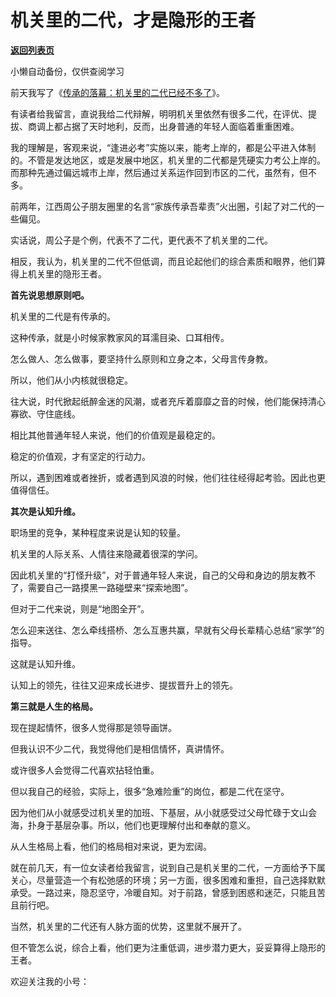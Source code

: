 # 机关里的二代，才是隐形的王者

[**返回列表页**](/gzh/费曼的小茶馆)

小懒自动备份，仅供查阅学习

前天我写了《[传承的落幕：机关里的二代已经不多了](http://mp.weixin.qq.com/s?__biz=MzkzMDM0NzA3Mw==&mid=2247488351&idx=1&sn=47652d4a898698970a8446976bcbec3a&chksm=c27af271f50d7b67989fb62068c6d87977e194ea770264e3537d6d53d1951adefe9fa63bee17&scene=21#wechat_redirect)》。  

有读者给我留言，直说我给二代辩解，明明机关里依然有很多二代，在评优、提拔、商调上都占据了天时地利，反而，出身普通的年轻人面临着重重困难。

我的理解是，客观来说，“逢进必考”实施以来，能考上岸的，都是公平进入体制的。不管是发达地区，或是发展中地区，机关里的二代都是凭硬实力考公上岸的。而那种先通过偏远城市上岸，然后通过关系运作回到市区的二代，虽然有，但不多。  

前两年，江西周公子朋友圈里的名言“家族传承吾辈责”火出圈，引起了对二代的一些偏见。

实话说，周公子是个例，代表不了二代，更代表不了机关里的二代。

相反，我认为，机关里的二代不但低调，而且论起他们的综合素质和眼界，他们算得上机关里的隐形王者。

**首先说思想原则吧。**

机关里的二代是有传承的。

这种传承，就是小时候家教家风的耳濡目染、口耳相传。

怎么做人、怎么做事，要坚持什么原则和立身之本，父母言传身教。

所以，他们从小内核就很稳定。

往大说，时代掀起纸醉金迷的风潮，或者充斥着靡靡之音的时候，他们能保持清心寡欲、守住底线。

相比其他普通年轻人来说，他们的价值观是最稳定的。

稳定的价值观，才有坚定的行动力。  

所以，遇到困难或者挫折，或者遇到风浪的时候，他们往往经得起考验。因此也更值得信任。

**其次是认知升维。**  

职场里的竞争，某种程度来说是认知的较量。  

机关里的人际关系、人情往来隐藏着很深的学问。  

因此机关里的“打怪升级”，对于普通年轻人来说，自己的父母和身边的朋友教不了，需要自己一路摸黑一路碰壁来“探索地图”。

但对于二代来说，则是“地图全开”。

怎么迎来送往、怎么牵线搭桥、怎么互惠共赢，早就有父母长辈精心总结“家学”的指导。  

这就是认知升维。  

认知上的领先，往往又迎来成长进步、提拔晋升上的领先。

**第三就是人生的格局。**  

现在提起情怀，很多人觉得那是领导画饼。

但我认识不少二代，我觉得他们是相信情怀，真讲情怀。

或许很多人会觉得二代喜欢拈轻怕重。  

但以我自己的经验，实际上，很多“急难险重”的岗位，都是二代在坚守。

因为他们从小就感受过机关里的加班、下基层，从小就感受过父母忙碌于文山会海，扑身于基层杂事。所以，他们也更理解付出和奉献的意义。

从人生格局上看，他们的格局相对来说，更为宏阔。  

就在前几天，有一位女读者给我留言，说到自己是机关里的二代，一方面给予下属关心，尽量营造一个有松弛感的环境；另一方面，很多困难和重担，自己选择默默承受。一路过来，隐忍坚守，冷暖自知。对于前路，曾感到困惑和迷茫，只能且苦且前行吧。  

当然，机关里的二代还有人脉方面的优势，这里就不展开了。  

但不管怎么说，综合上看，他们更为注重低调，进步潜力更大，妥妥算得上隐形的王者。

欢迎关注我的小号：

